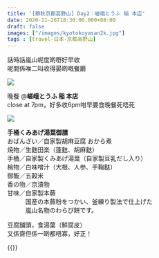 ```yaml
---
title: '[錦秋京都高野山] Day2：嵯峨とうふ 稲 本店'
date: 2020-11-26T18:30:00.000+08:00
draft: false
images: ["/images/kyotokoyasan2k.jpg"]
tags : [travel-日本-京都高野山]
---
```


話時話嵐山呢度啲嘢好早收  
呢間係唯二叫收得晏啲嘅餐廳  

![](/images/kyotokoyasan2k1.jpg)

晚餐 @**嵯峨とうふ 稲 本店**  
close at 7pm，好多收6pm咁早要食晚餐死唔死  

![](/images/kyotokoyasan2k.jpg)

**手桶くみあげ湯葉御膳**  
おばんざい／自家製胡麻豆腐 おから煮  
焼物／生麩田楽（蓬麩、胡麻麩）  
手桶／自家製くみあげ湯葉（自家製豆乳だし入り）  
椀物／白味噌汁（大根、人参、手鞠麩）  
御飯／五穀米  
香の物／京漬物  
甘味／自家製本蕨  
　　　国産の本蕨粉をつかい、釜練り製法で仕上げた  
　　　嵐山名物のわらび餅です。  
  
豆腐舖頭，食湯葉（鮮腐皮）  
又係齋但係一啲都唔寡，好正！  
  
  
{{<kyotokoyasan>}}  
